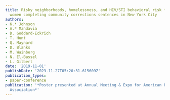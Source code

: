```yaml
---
title: Risky neighborhoods, homelessness, and HIV/STI behavioral risk factors among
  women completing community corrections sentences in New York City
authors:
- K.* Johnson
- A.* Mandavia
- D. Goddard-Eckrich
- T. Hunt
- Q. Maynard
- D. Blanks
- M. Wainberg
- N. El-Bassel
- L. Gilbert
date: '2019-11-01'
publishDate: '2023-11-27T05:20:31.615609Z'
publication_types:
- paper-conference
publication: '*Poster presented at Annual Meeting & Expo for American Public Health
  Association*'
---
```

